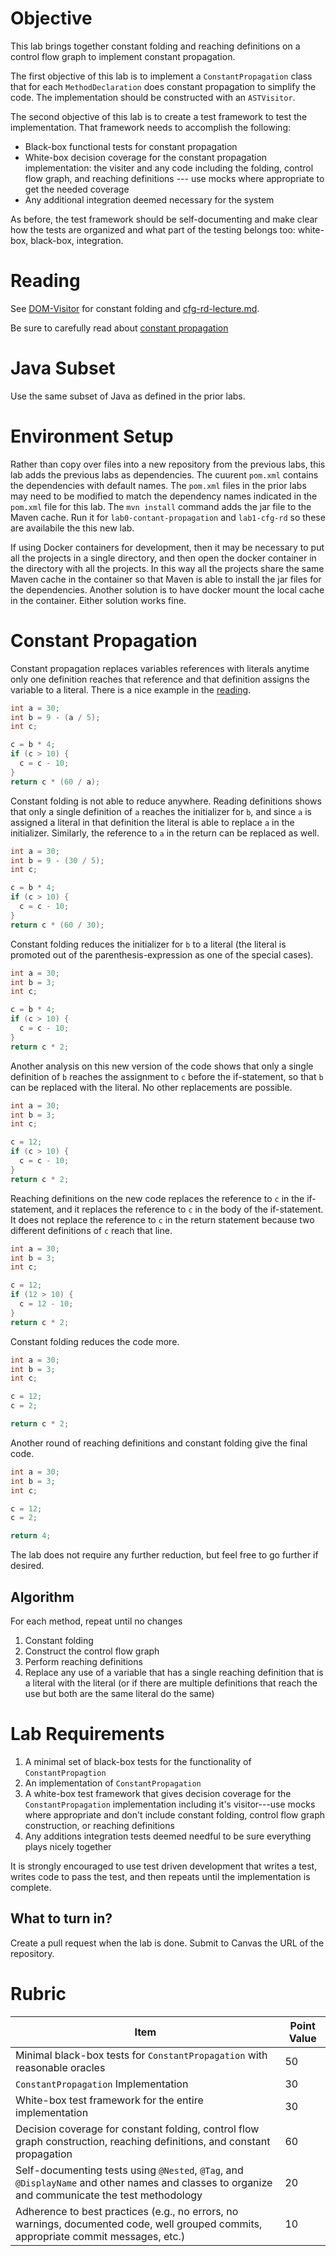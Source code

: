 # Objective

This lab brings together constant folding and reaching definitions on a control flow graph to implement constant propagation.

The first objective of this lab is to implement a `ConstantPropagation` class that for each `MethodDeclaration` does constant propagation to simplify the code. The implementation should be constructed with an `ASTVisitor`. 

The second objective of this lab is to create a test framework to test the implementation. That framework needs to accomplish the following:

  * Black-box functional tests for constant propagation
  * White-box decision coverage for the constant propagation implementation: the visiter and any code including the folding, control flow graph, and reaching definitions --- use mocks where appropriate to get the needed coverage
  * Any additional integration deemed necessary for the system

As before, the test framework should be self-documenting and make clear how the tests are organized and what part of the testing belongs too: white-box, black-box, integration.

# Reading

See [DOM-Visitor](https://bitbucket.org/byucs329/byu-cs-329-lecture-notes/src/master/DOM-Visitor/) for constant folding and [cfg-rd-lecture.md](https://bitbucket.org/byucs329/byu-cs-329-lecture-notes/src/master/cfg-rd-lecture.md).

Be sure to carefully read about [constant propagation](https://en.wikipedia.org/wiki/Constant_folding)

# Java Subset

Use the same subset of Java as defined in the prior labs.

# Environment Setup

Rather than copy over files into a new repository from the previous labs, this lab adds the previous labs as dependencies. The cuurent `pom.xml` contains the dependencies with default names. The `pom.xml` files in the prior labs may need to be modified to match the dependency names indicated in the `pom.xml` file for this lab. The `mvn install` command adds the jar file to the Maven cache. Run it for `lab0-contant-propagation` and `lab1-cfg-rd` so these are availabile the this new lab.

If using Docker containers for development, then it may be necessary to put all the projects in a single directory, and then open the docker container in the directory with all the projects. In this way all the projects share the same Maven cache in the container so that Maven is able to install the jar files for the dependencies. Another solution is to have docker mount the local cache in the container. Either solution works fine.

# Constant Propagation

Constant propagation replaces variables references with literals anytime only one definition reaches that reference and that definition assigns the variable to a literal. There is a nice example in the [reading](https://en.wikipedia.org/wiki/Constant_folding).

```java
int a = 30;
int b = 9 - (a / 5);
int c;

c = b * 4;
if (c > 10) {
  c = c - 10;
}
return c * (60 / a);
```

Constant folding is not able to reduce anywhere. Reading definitions shows that only a single definition of ```a``` reaches the initializer for ```b```, and since ```a``` is assigned a literal in that definition the literal is able to replace ```a``` in the initializer. Similarly, the reference to ```a``` in the return can be replaced as well.

```java
int a = 30;
int b = 9 - (30 / 5);
int c;

c = b * 4;
if (c > 10) {
  c = c - 10;
}
return c * (60 / 30);
```

Constant folding reduces the initializer for ```b``` to a literal (the literal is promoted out of the parenthesis-expression as one of the special cases).

```java
int a = 30;
int b = 3;
int c;

c = b * 4;
if (c > 10) {
  c = c - 10;
}
return c * 2;
```

Another analysis on this new version of the code shows that only a single definition of ```b``` reaches the assignment to ```c``` before the if-statement, so that ```b``` can be replaced with the literal. No other replacements are possible.

```java
int a = 30;
int b = 3;
int c;

c = 12;
if (c > 10) {
  c = c - 10;
}
return c * 2;
```

Reaching definitions on the new code replaces the reference to ```c``` in the if-statement, and it replaces the reference to ```c``` in the body of the if-statement. It does not replace the reference to ```c``` in the return statement because two different definitions of ```c``` reach that line. 

```java
int a = 30;
int b = 3;
int c;

c = 12;
if (12 > 10) {
  c = 12 - 10;
}
return c * 2;
```

Constant folding reduces the code more.

```java
int a = 30;
int b = 3;
int c;

c = 12;
c = 2;

return c * 2;
```

Another round of reaching definitions and constant folding give the final code.

```java
int a = 30;
int b = 3;
int c;

c = 12;
c = 2;

return 4;
```

The lab does not require any further reduction, but feel free to go further if desired.

## Algorithm

For each method, repeat until no changes

  1. Constant folding
  2. Construct the control flow graph
  3. Perform reaching definitions
  4. Replace any use of a variable that has a single reaching definition that is a literal with the literal (or if there are multiple definitions that reach the use but both are the same literal do the same)

# Lab Requirements

  1. A minimal set of black-box tests for the functionality of ```ConstantPropagtion```
  2. An implementation of `ConstantPropagation`
  3. A white-box test framework that gives decision coverage for the ```ConstantPropagation``` implementation including it's visitor---use mocks where appropriate and don't include constant folding, control flow graph construction, or reaching definitions
  4. Any additions integration tests deemed needful to be sure everything plays nicely together

It is strongly encouraged to use test driven development that writes a test, writes code to pass the test, and then repeats until the implementation is complete. 

## What to turn in?

Create a pull request when the lab is done. Submit to Canvas the URL of the repository.

# Rubric

| Item | Point Value |
| ------- | ----------- |
| Minimal black-box tests for  ```ConstantPropagation``` with reasonable oracles | 50 |
| ```ConstantPropagation``` Implementation | 30 |
| White-box test framework for the entire implementation | 30 |
| Decision coverage for constant folding, control flow graph construction, reaching definitions, and constant propagation | 60 |
| Self-documenting tests using `@Nested`, `@Tag`, and `@DisplayName` and other names and classes to organize and communicate the test methodology | 20 |
| Adherence to best practices (e.g., no errors, no warnings, documented code, well grouped commits, appropriate commit messages, etc.) | 10 |